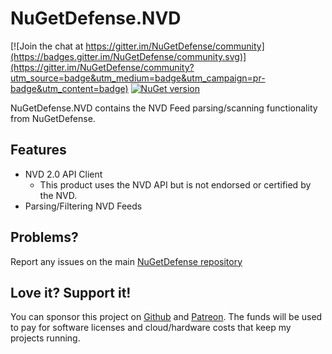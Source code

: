 # NuGetDefense.NVD

[![Join the chat at https://gitter.im/NuGetDefense/community](https://badges.gitter.im/NuGetDefense/community.svg)](https://gitter.im/NuGetDefense/community?utm_source=badge&utm_medium=badge&utm_campaign=pr-badge&utm_content=badge)  [![NuGet version](https://badge.fury.io/nu/NuGetDefense.NVD.svg)](https://badge.fury.io/nu/NuGetDefense.NVD)

NuGetDefense.NVD contains the NVD Feed parsing/scanning functionality from NuGetDefense.

## Features

* NVD 2.0 API Client
    * This product uses the NVD API but is not endorsed or certified by the NVD.
* Parsing/Filtering NVD Feeds

## Problems?

Report any issues on the main [NuGetDefense repository](https://github.com/digitalcoyote/NuGetDefense.git)

## Love it? Support it!

You can sponsor this project on [Github](https://github.com/sponsors/digitalcoyote)
and [Patreon](https://www.patreon.com/codingcoyote). The funds will be used to pay for software licenses and
cloud/hardware costs that keep my projects running.
